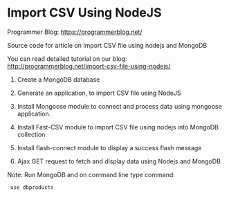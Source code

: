 # Import CSV Using NodeJS

Programmer Blog: https://programmerblog.net/

Source code for article on Import CSV file using nodejs and MongoDB

You can read detailed tutorial on our blog: http://programmerblog.net/import-csv-file-using-nodejs/

   
1. Create a MongoDB database

2. Generate an application, to import CSV file  using NodeJS

3. Install Mongoose module to connect and process data using mongoose application.

4. Install Fast-CSV module to import CSV file using nodejs into MongoDB collection

5. Install flash-connect module to display a success flash message

6. Ajax GET request to fetch and display data using Nodejs and MongoDB


Note: Run MongoDB and on command line type command: 
    
     use dbproducts
 
